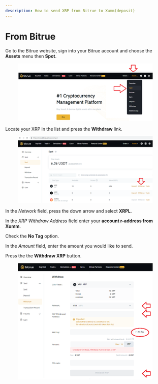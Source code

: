 ```yaml
---
description: How to send XRP from Bitrue to Xumm(deposit)
---
```


# From Bitrue

Go to the Bitrue website, sign into your Bitrue account and choose the **Assets** menu then **Spot**.

<figure><img src="../../.gitbook/assets/Bitrue - Wihdraw - 3.png" alt=""><figcaption></figcaption></figure>

Locate your XRP in the list and press the **Withdraw** link.

<figure><img src="../../.gitbook/assets/Bitrue - Wihdraw - 1.png" alt=""><figcaption></figcaption></figure>

In the _Network_ field, press the down arrow and select **XRPL**.

In the _XRP Withdraw Address_ field enter your **account r-address from Xumm**.

Check the **No Tag** option.

In the _Amount_ field, enter the amount you would like to send.

Press the the **Withdraw XRP** button.&#x20;

<figure><img src="../../.gitbook/assets/Bitrue - Wihdraw - 2.png" alt=""><figcaption></figcaption></figure>
